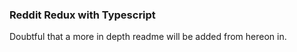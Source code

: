 ### Reddit Redux with Typescript

Doubtful that a more in depth readme will be added from hereon in.

